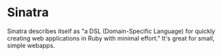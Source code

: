 # Sinatra

Sinatra describes itself as "a DSL (Domain-Specific Language) for quickly creating web applications in Ruby with minimal effort." It's great for small, simple webapps.
